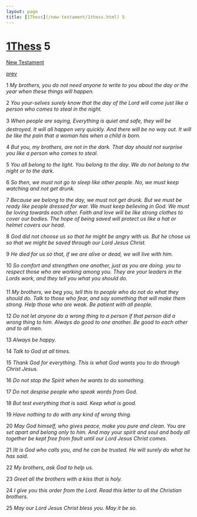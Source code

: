 ```yaml
---
layout: page
title: [1Thess](/new-testament/1thess.html) 5
---
```


# [1Thess](/new-testament/1thess.html) 5

[New Testament](/new-testament.html)


[prev](/new-testament/1thess/1thess-4.html)

1 _My brothers, you do not need anyone to write to you about the day or the year when these things will happen._

2 _You your-selves surely know that the day of the Lord will come just like a person who comes to steal in the night._

3 _When people are saying, Everything is quiet and safe, they will be destroyed. It will all happen very quickly. And there will be no way out. It will be like the pain that a woman has when a child is born._

4 _But you, my brothers, are not in the dark. That day should not surprise you like a person who comes to steal._

5 _You all belong to the light. You belong to the day. We do not belong to the night or to the dark._

6 _So then, we must not go to sleep like other people. No, we must keep watching and not get drunk._

7 _Because we belong to the day, we must not get drunk. But we must be ready like people dressed for war. We must keep believing in God. We must be loving towards each other.  Faith and love will be like strong clothes to cover our bodies. The hope of being saved will protect us like a hat or helmet covers our head._

8 _God did not choose us so that he might be angry with us. But he chose us so that we might be saved through our Lord Jesus Christ._

9 _He died for us so that, if we are alive or dead, we will live with him._

10 _So comfort and strengthen one another, just as you are doing. you to respect those who are working among you. They are your leaders in the Lords work, and they tell you what you should do._

11 _My brothers, we beg you, tell this to people who do not do what they should do. Talk to those who fear, and say something that will make them strong. Help those who are weak.  Be patient with all people._

12 _Do not let anyone do a wrong thing to a person if that person did a wrong thing to him.  Always do good to one another. Be good to each other and to all men._

13 _Always be happy._

14 _Talk to God at all times._

15 _Thank God for everything. This is what God wants you to do through Christ Jesus._

16 _Do not stop the Spirit when he wants to do something._

17 _Do not despise people who speak words from God._

18 _But test everything that is said. Keep what is good._

19 _Have nothing to do with any kind of wrong thing._

20 _May God himself, who gives peace, make you pure and clean. You are set apart and belong only to him. And may your spirit and soul and body all together be kept free from fault until our Lord Jesus Christ comes._

21 _)It is God who calls you, and he can be trusted. He will surely do what he has said._

22 _My brothers, ask God to help us._

23 _Greet all the brothers with a kiss that is holy._

24 _I give you this order from the Lord. Read this letter to all the Christian brothers._

25 _May our Lord Jesus Christ bless you. May it be so._

